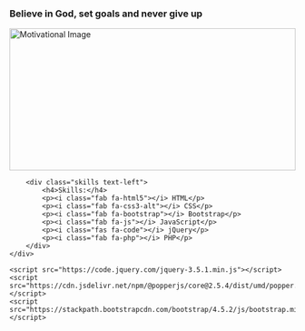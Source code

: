 <!DOCTYPE html>
<html lang="en">
<head>
    <meta charset="UTF-8">
    <meta name="viewport" content="width=device-width, initial-scale=1.0">
    <title>Skills Section</title>
    <link href="https://stackpath.bootstrapcdn.com/bootstrap/4.5.2/css/bootstrap.min.css" rel="stylesheet">
    <link href="https://cdnjs.cloudflare.com/ajax/libs/font-awesome/5.15.1/css/all.min.css" rel="stylesheet">
    <style>
        .skills {
            margin-top: 20px;
        }
        .skills i {
            font-size: 24px;
            margin-right: 10px;
        }
    </style>
</head>
<body>
    <div class="container text-center">
        <h3>Believe in God, set goals and never give up</h3>
        <img style="width:100%; height:250px;" src="https://miro.medium.com/v2/resize:fit:1358/1*Js-o5Lsxh7v0DmTmsLavTg.gif" alt="Motivational Image">
        
        <div class="skills text-left">
            <h4>Skills:</h4>
            <p><i class="fab fa-html5"></i> HTML</p>
            <p><i class="fab fa-css3-alt"></i> CSS</p>
            <p><i class="fab fa-bootstrap"></i> Bootstrap</p>
            <p><i class="fab fa-js"></i> JavaScript</p>
            <p><i class="fas fa-code"></i> jQuery</p>
            <p><i class="fab fa-php"></i> PHP</p>
        </div>
    </div>

    <script src="https://code.jquery.com/jquery-3.5.1.min.js"></script>
    <script src="https://cdn.jsdelivr.net/npm/@popperjs/core@2.5.4/dist/umd/popper.min.js"></script>
    <script src="https://stackpath.bootstrapcdn.com/bootstrap/4.5.2/js/bootstrap.min.js"></script>
</body>
</html>


